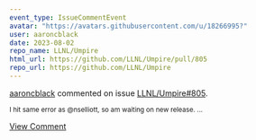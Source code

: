 ```yaml
---
event_type: IssueCommentEvent
avatar: "https://avatars.githubusercontent.com/u/18266995?"
user: aaroncblack
date: 2023-08-02
repo_name: LLNL/Umpire
html_url: https://github.com/LLNL/Umpire/pull/805
repo_url: https://github.com/LLNL/Umpire
---
```


<a href='https://github.com/aaroncblack' target='_blank'>aaroncblack</a> commented on issue <a href='https://github.com/LLNL/Umpire/pull/805' target='_blank'>LLNL/Umpire#805</a>.

<small>I hit same error as @nselliott, so am waiting on new release....</small>

<a href='https://github.com/LLNL/Umpire/pull/805' target='_blank'>View Comment</a>
